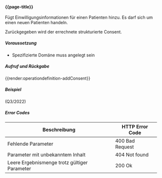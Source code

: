 #### {{page-title}}

Fügt Einwilligungsinformationen für einen Patienten hinzu. Es darf sich um einen neuen Patienten handeln.

Zurückgegeben wird der errechnete strukturierte Consent.

##### **Voraussetzung** 
- Spezifizierte Domäne muss angelegt sein

##### **Aufruf und Rückgabe**
{{render:operationdefinition-addConsent}}

##### **Beispiel**
(Q3/2022)

##### **Error Codes**

| Beschreibung|HTTP Error Code|
--- | --- 
|Fehlende Parameter|400 Bad Request|
|Parameter mit unbekanntem Inhalt|404 Not found|
|Leere Ergebnismenge trotz gültiger Parameter|200 Ok|